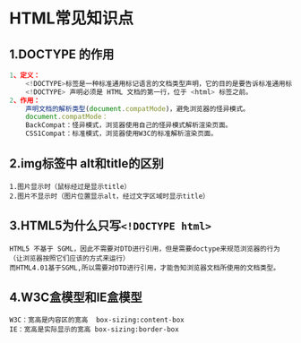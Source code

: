 # HTML常见知识点
## 1.DOCTYPE 的作用
```javascript
1、定义：
    <!DOCTYPE>标签是一种标准通用标记语言的文档类型声明，它的目的是要告诉标准通用标记语言解析器，它应该使用什么样的文档类型定义（DTD）来解析文档。
    <!DOCTYPE> 声明必须是 HTML 文档的第一行，位于 <html> 标签之前。
2、作用：
    声明文档的解析类型(document.compatMode)，避免浏览器的怪异模式。
    document.compatMode：
    BackCompat：怪异模式，浏览器使用自己的怪异模式解析渲染页面。
    CSS1Compat：标准模式，浏览器使用W3C的标准解析渲染页面。
```
## 2.img标签中 alt和title的区别
    1.图片显示时（鼠标经过是显示title）
    2.图片不显示时（图片位置显示alt，经过文字区域时显示title）
## 3.HTML5为什么只写`<!DOCTYPE html>`
    HTML5 不基于 SGML，因此不需要对DTD进行引用，但是需要doctype来规范浏览器的行为（让浏览器按照它们应该的方式来运行）
    而HTML4.01基于SGML,所以需要对DTD进行引用，才能告知浏览器文档所使用的文档类型。
## 4.W3C盒模型和IE盒模型
    W3C：宽高是内容区的宽高  box-sizing:content-box
    IE：宽高是实际显示的宽高 box-sizing:border-box